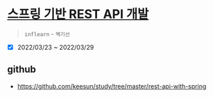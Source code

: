 # [스프링 기반 REST API 개발](https://www.inflearn.com/course/spring_rest-api/dashboard)

> `inflearn` - `백기선`

- [x] 2022/03/23 ~ 2022/03/29

## github

- <https://github.com/keesun/study/tree/master/rest-api-with-spring>
